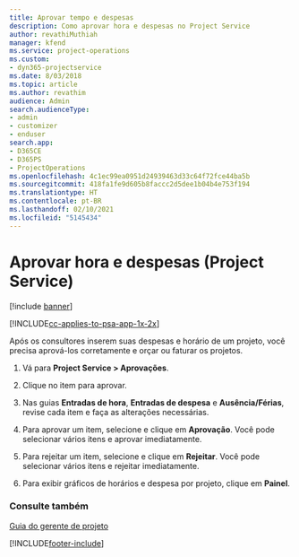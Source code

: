 ```yaml
---
title: Aprovar tempo e despesas
description: Como aprovar hora e despesas no Project Service
author: revathiMuthiah
manager: kfend
ms.service: project-operations
ms.custom:
- dyn365-projectservice
ms.date: 8/03/2018
ms.topic: article
ms.author: revathim
audience: Admin
search.audienceType:
- admin
- customizer
- enduser
search.app:
- D365CE
- D365PS
- ProjectOperations
ms.openlocfilehash: 4c1ec99ea0951d24939463d33c64f72fce44ba5b
ms.sourcegitcommit: 418fa1fe9d605b8faccc2d5dee1b04b4e753f194
ms.translationtype: HT
ms.contentlocale: pt-BR
ms.lasthandoff: 02/10/2021
ms.locfileid: "5145434"
---
```

# <a name="approve-time-and-expenses-project-service"></a>Aprovar hora e despesas (Project Service)

[!include [banner](../includes/psa-now-project-operations.md)]

[!INCLUDE[cc-applies-to-psa-app-1x-2x](../includes/cc-applies-to-psa-app-1x-2x.md)]

Após os consultores inserem suas despesas e horário de um projeto, você precisa aprová-los corretamente e orçar ou faturar os projetos.  
  
1.  Vá para **Project Service > Aprovações**.  
  
2.  Clique no item para aprovar.  
  
3.  Nas guias **Entradas de hora**, **Entradas de despesa** e **Ausência/Férias**, revise cada item e faça as alterações necessárias.  
  
4.  Para aprovar um item, selecione e clique em **Aprovação**. Você pode selecionar vários itens e aprovar imediatamente.  
  
5.  Para rejeitar um item, selecione e clique em **Rejeitar**. Você pode selecionar vários itens e rejeitar imediatamente.  
  
6.  Para exibir gráficos de horários e despesa por projeto, clique em **Painel**.  
  
### <a name="see-also"></a>Consulte também  
 [Guia do gerente de projeto](../psa/project-manager-guide.md)


[!INCLUDE[footer-include](../includes/footer-banner.md)]